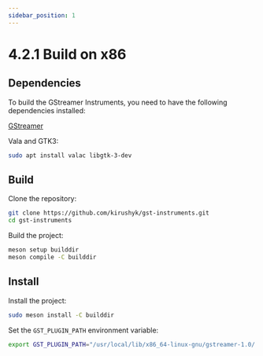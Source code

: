 ```yaml
---
sidebar_position: 1
---
```

# 4.2.1 Build on x86

## Dependencies

To build the GStreamer Instruments, you need to have the following dependencies installed:

[GStreamer](../../moil-gstreamer/build-on-x86.md#311-dependencies)

Vala and GTK3:

```bash
sudo apt install valac libgtk-3-dev
```

## Build

Clone the repository:

```bash
git clone https://github.com/kirushyk/gst-instruments.git
cd gst-instruments
```

Build the project:

```bash
meson setup builddir
meson compile -C builddir
```

## Install

Install the project:

```bash
sudo meson install -C builddir
```

Set the `GST_PLUGIN_PATH` environment variable:

```bash
export GST_PLUGIN_PATH="/usr/local/lib/x86_64-linux-gnu/gstreamer-1.0/:$GST_PLUGIN_PATH"
```
